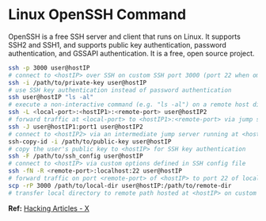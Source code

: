 # Linux OpenSSH Command

OpenSSH is a free SSH server and client that runs on Linux. It supports SSH2 and SSH1, and supports public key authentication, password authentication, and GSSAPI authentication. It is a free, open source project.

```bash
ssh -p 3000 user@hostIP
# connect to <hostIP> over SSH on custom SSH port 3000 (port 22 when omitted)
ssh -i /path/to/private-key user@hostIP
# use SSH key authentication instead of password authentication
ssh user@hostIP "ls -al"
# execute a non-interactive command (e.g. "ls -al") on a remote host directly over SSH
ssh -L <local-port>:<hostIP1>:<remote-port> user@hostIP2
# forward traffic at <local-port> to <hostIP1>:<remote-port> via jump server <hostIP2>
ssh -J user@hostIP1:port1 user@hostIP2
# connect to <hostIP2> via an intermediate jump server running at <hostIP1>:<port1>
ssh-copy-id -i /path/to/public-key user@hostIP
# copy the user's public key to <hostIP> for SSH key authentication
ssh -F /path/to/ssh_config user@hostIP
# connect to <hostIP> via custom options defined in SSH config file
ssh -fN -R <remote-port>:localhost:22 user@hostIP
# forward traffic on port <remote-port> of <hostIP> to port 22 of local server
scp -rP 3000 /path/to/local-dir user@hostIP:/path/to/remote-dir
# transfer local directory to remote path hosted at <hostIP> on custom SSH port 3000
```

**Ref:** [Hacking Articles - X](https://pbs.twimg.com/media/GGdxrwTW0AAGJ_I?format=jpg&name=small)